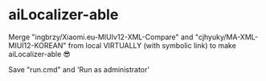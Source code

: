 # aiLocalizer-able

Merge "ingbrzy/Xiaomi.eu-MIUIv12-XML-Compare" and "cjhyuky/MA-XML-MIUI12-KOREAN" from local VIRTUALLY (with symbolic link) to make aiLocalizer-able 😎

Save "run.cmd" and 'Run as administrator'
